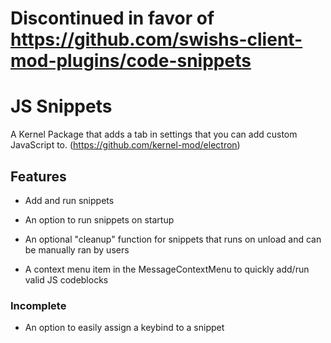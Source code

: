 # Discontinued in favor of https://github.com/swishs-client-mod-plugins/code-snippets

# JS Snippets

A Kernel Package that adds a tab in settings that you can add custom JavaScript to. (https://github.com/kernel-mod/electron)

## Features

- Add and run snippets

- An option to run snippets on startup

- An optional "cleanup" function for snippets that runs on unload and can be manually ran by users

- A context menu item in the MessageContextMenu to quickly add/run valid JS codeblocks

  

### Incomplete  

- An option to easily assign a keybind to a snippet
